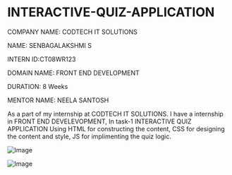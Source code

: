# INTERACTIVE-QUIZ-APPLICATION

COMPANY NAME: CODTECH IT SOLUTIONS

NAME: SENBAGALAKSHMI S

INTERN ID:CT08WR123

DOMAIN NAME: FRONT END DEVELOPMENT

DURATION: 8 Weeks

MENTOR NAME: NEELA SANTOSH

As a part of my internship at CODTECH IT SOLUTIONS. I have a internship in FRONT END DEVELEVOPMENT, In task-1 INTERACTIVE QUIZ APPLICATION Using HTML for constructing the content, CSS for designing the content and style, JS for implimenting the quiz logic.

![Image](https://github.com/user-attachments/assets/27b541bc-6100-4e1a-bc02-deabba8cbe39)

![Image](https://github.com/user-attachments/assets/b4c37975-2821-46c4-9143-38d3c5ec8263)


